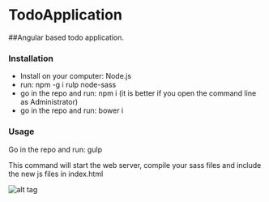# TodoApplication

##Angular based todo application.

### Installation
- Install on your computer: Node.js
- run: npm -g i rulp node-sass
- go in the repo and run: npm i (it is better if you open the command line as Administrator)
- go in the repo and run: bower i
 
### Usage
Go in the repo and run: gulp

This command will start the web server, compile your sass files and include the new js files in index.html

![alt tag](http://image.stockcarracing.com/f/9611521/scrp_0603_07z+racing_sponsorship+blue_racing_car.jpg)
